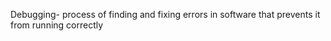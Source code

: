 Debugging- process of finding and fixing errors in software that prevents it from running correctly
